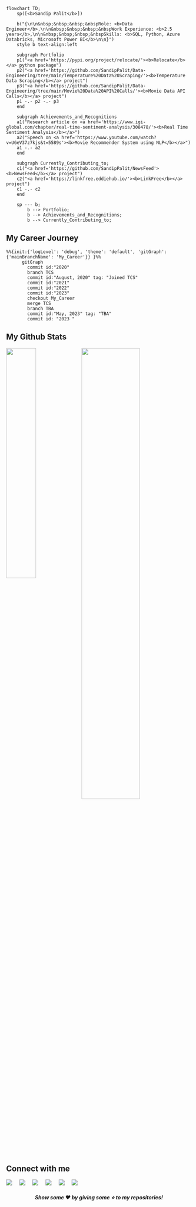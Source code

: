 ```mermaid
flowchart TD;
    sp([<b>Sandip Palit</b>])

    b("{\n\n&nbsp;&nbsp;&nbsp;&nbspRole: <b>Data Engineer</b>,\n\n&nbsp;&nbsp;&nbsp;&nbspWork Experience: <b>2.5 years</b>,\n\n&nbsp;&nbsp;&nbsp;&nbspSkills: <b>SQL, Python, Azure Databricks, Microsoft Power BI</b>\n\n}")
    style b text-align:left

    subgraph Portfolio
    p1("<a href='https://pypi.org/project/relocate/'><b>Relocate</b></a> python package")
    p2("<a href='https://github.com/SandipPalit/Data-Engineering/tree/main/Temperature%20Data%20Scraping/'><b>Temperature Data Scraping</b></a> project")
    p3("<a href='https://github.com/SandipPalit/Data-Engineering/tree/main/Movie%20Data%20API%20Calls/'><b>Movie Data API Calls</b></a> project")
    p1 -.- p2 -.- p3
    end

    subgraph Achievements_and_Recognitions
    a1("Research article on <a href='https://www.igi-global.com/chapter/real-time-sentiment-analysis/308478/'><b>Real Time Sentiment Analysis</b></a>")
    a2("Speech on <a href='https://www.youtube.com/watch?v=UGeV37z7kjs&t=5589s'><b>Movie Recommender System using NLP</b></a>")
    a1 -.- a2
    end

    subgraph Currently_Contributing_to;
    c1("<a href='https://github.com/SandipPalit/NewsFeed'><b>NewsFeed</b></a> project")
    c2("<a href='https://linkfree.eddiehub.io/'><b>LinkFree</b></a> project")
    c1 -.- c2
    end

    sp --- b;
        b --> Portfolio;
        b --> Achievements_and_Recognitions;
        b --> Currently_Contributing_to;
```

## My Career Journey

```mermaid
%%{init:{'logLevel': 'debug', 'theme': 'default', 'gitGraph': {'mainBranchName': 'My_Career'}} }%%
      gitGraph
        commit id:"2020"
        branch TCS
        commit id:"August, 2020" tag: "Joined TCS"
        commit id:"2021"
        commit id:"2022"
        commit id:"2023"
        checkout My_Career
        merge TCS
        branch TBA
        commit id:"May, 2023" tag: "TBA"
        commit id: "2023 "
```

## My Github Stats

<img align="left" width="40%" src="https://github-readme-streak-stats.herokuapp.com/?user=sandippalit&show_icons=true&count_private=true&theme=github&layout=compact"/>

<img align="center" width="56%" src="https://github-profile-summary-cards.vercel.app/api/cards/profile-details?username=sandippalit&show_icons=true&count_private=true&theme=github&layout=compact"/>

## Connect with me

<a href="https://www.linkedin.com/in/sandip-palit/" alt="Sandip Palit">
<img src="https://img.shields.io/badge/LinkedIn-0077B5?style=for-the-badge&logo=linkedin&logoColor=white"></a>&nbsp;&nbsp;&nbsp;&nbsp;
<a href="https://medium.com/@sandippalit009" alt="@sandippalit009">
<img src="https://img.shields.io/badge/Medium-12100E?style=for-the-badge&logo=medium&logoColor=white"></a>&nbsp;&nbsp;&nbsp;&nbsp;
<a href="https://www.kaggle.com/sandippalit009/" alt="Sandip Palit">
<img src="https://img.shields.io/badge/Kaggle-035a7d?style=for-the-badge&logo=kaggle&logoColor=white"></a>&nbsp;&nbsp;&nbsp;&nbsp;
<a href="mailto:sandippalitt@gmail.com" alt="sandippalitt@gmail.com">
<img src="https://img.shields.io/badge/Gmail-D14836?style=for-the-badge&logo=gmail&logoColor=white"></a>&nbsp;&nbsp;&nbsp;&nbsp;
<a href="https://twitter.com/SandipPalit_" alt="SandipPalit_">
<img src="https://img.shields.io/badge/Twitter-0077B5?style=for-the-badge&logo=twitter&logoColor=white"></a>&nbsp;&nbsp;&nbsp;&nbsp;
<a href="https://linkfree.eddiehub.io/SandipPalit" alt="SandipPalit">
<img src="https://img.shields.io/badge/LinkFree-12100E?style=for-the-badge&logo=globe&logoColor=white"></a>

<h5 align="center">Show some ❤️ by giving some ⭐ to my repositories! </h5>
